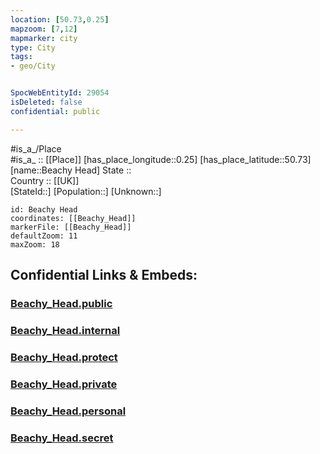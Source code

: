 ```yaml
---
location: [50.73,0.25] 
mapzoom: [7,12] 
mapmarker: city 
type: City
tags:
- geo/City


SpocWebEntityId: 29054
isDeleted: false
confidential: public

---
```

#is_a_/Place  
#is_a_ :: [[Place]] 
[has_place_longitude::0.25] 
[has_place_latitude::50.73] 
[name::Beachy Head] 
State ::  
Country :: [[UK]]  
[StateId::] 
[Population::] 
[Unknown::] 


```leaflet
id: Beachy Head
coordinates: [[Beachy_Head]] 
markerFile: [[Beachy_Head]] 
defaultZoom: 11 
maxZoom: 18
```


## Confidential Links & Embeds: 

### [Beachy_Head.public](/_public/\Earth\Continent\Europe\Europe~North\UK\England\Regions~England\South_East_England\Sussex~East\CityBeachy_Head.public.md) 

### [Beachy_Head.internal](/_internal/\Earth\Continent\Europe\Europe~North\UK\England\Regions~England\South_East_England\Sussex~East\CityBeachy_Head.internal.md) 

### [Beachy_Head.protect](/_protect/\Earth\Continent\Europe\Europe~North\UK\England\Regions~England\South_East_England\Sussex~East\CityBeachy_Head.protect.md) 

### [Beachy_Head.private](/_private/\Earth\Continent\Europe\Europe~North\UK\England\Regions~England\South_East_England\Sussex~East\CityBeachy_Head.private.md) 

### [Beachy_Head.personal](/_personal/\Earth\Continent\Europe\Europe~North\UK\England\Regions~England\South_East_England\Sussex~East\CityBeachy_Head.personal.md) 

### [Beachy_Head.secret](/_secret/\Earth\Continent\Europe\Europe~North\UK\England\Regions~England\South_East_England\Sussex~East\CityBeachy_Head.secret.md)

